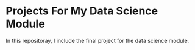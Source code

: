 # Projects For My Data Science Module
In this repositoray, I include the final project for the data science module. 
